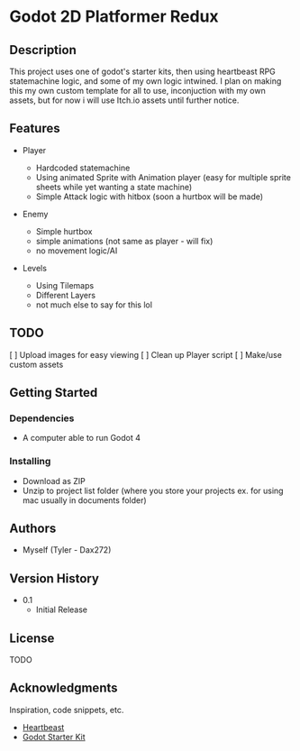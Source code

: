 # Godot 2D Platformer Redux


## Description

This project uses one of godot's starter kits, then using heartbeast RPG statemachine logic, and some of my own logic intwined. I plan on making this my own custom template for all to use, inconjuction with my own assets, but for now i will use Itch.io assets until further notice.

## Features

* Player
  * Hardcoded statemachine
  * Using animated Sprite with Animation player (easy for multiple sprite sheets while yet wanting a state machine)
  * Simple Attack logic with hitbox (soon a hurtbox will be made)
 
* Enemy
  * Simple hurtbox
  * simple animations (not same as player - will fix)
  * no movement logic/AI

* Levels
  * Using Tilemaps
  * Different Layers
  * not much else to say for this lol 

## TODO
[ ] Upload images for easy viewing
[ ] Clean up Player script 
[ ] Make/use custom assets

## Getting Started

### Dependencies

* A computer able to run Godot 4

### Installing

* Download as ZIP
* Unzip to project list folder (where you store your projects ex. for using mac usually in documents folder)

## Authors

* Myself (Tyler - Dax272)

## Version History

* 0.1
    * Initial Release

## License

TODO

## Acknowledgments

Inspiration, code snippets, etc.
* [Heartbeast](https://www.youtube.com/@uheartbeast)
* [Godot Starter Kit](https:TODO)
